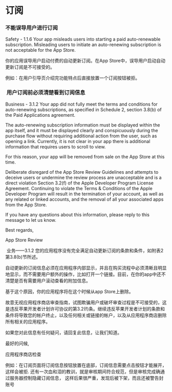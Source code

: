 # 订阅

### 不能误导用户进行订阅

Safety - 1.1.6
Your app misleads users into starting a paid auto-renewable subscription. Misleading users to initiate an auto-renewing subscription is not acceptable for the App Store.


你的应用误导用户启动付费的自动更新订阅。在App Store中，误导用户启动自动更新订阅是不可接受的。

例如：在用户引导页介绍完功能特点后直接放置一个订阅按钮被拒。

###	 用户订阅前必须清楚看到订阅信息
Business - 3.1.2
Your app did not fully meet the terms and conditions for auto-renewing subscriptions, as specified in Schedule 2, section 3.8(b) of the Paid Applications agreement. 

The auto-renewing subscription information must be displayed within the app itself, and it must be displayed clearly and conspicuously during the purchase flow without requiring additional action from the user, such as opening a link. Currently, it is not clear in your app there is additional information that requires users to scroll to view. 

For this reason, your app will be removed from sale on the App Store at this time.

Deliberate disregard of the App Store Review Guidelines and attempts to deceive users or undermine the review process are unacceptable and is a direct violation Section 3.2(f) of the Apple Developer Program License Agreement. Continuing to violate the Terms & Conditions of the Apple Developer Program will result in the termination of your account, as well as any related or linked accounts, and the removal of all your associated apps from the App Store.

If you have any questions about this information, please reply to this message to let us know.

Best regards,

App Store Review

 业务——3.1.2
您的应用程序没有完全满足自动更新订阅的条款和条件，如附表2第3.8(b)节所述。

自动更新的订阅信息必须在应用程序内部显示，并且在购买流程中必须清晰且明显地显示，而不需要用户额外的操作，比如打开一个链接。目前，在你的app中还不清楚是否有需要用户滚动查看的附加信息。

基于这个原因，你的应用程序将在这个时候从app Store上删除。

故意无视应用程序商店审查指南，试图欺骗用户或破坏审查过程是不可接受的，这是违反苹果开发者计划许可协议的第3.2(f)条。继续违反苹果开发者计划的条款和条件将导致您的帐户终止，以及任何相关或链接的帐户，以及从应用程序商店删除所有相关的应用程序。

如果您对此信息有任何疑问，请回复此信息，让我们知道。

最好的问候,

应用程序商店检查

例如：在订阅页面将订阅信息按钮放置在底部，订阅信息需要点击按钮才能展开，这样会被拒. 还有一次血和泪的教训，就是审核期间符合规范，但是审核完成确通过服务器控制隐藏订阅信息， 这样后果很严重，发现后被下架，而且还被警告封账号




